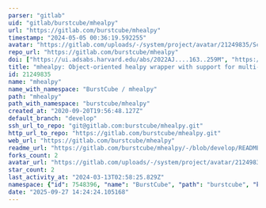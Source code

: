 ```yaml
---
parser: "gitlab"
uid: "gitlab/burstcube/mhealpy"
url: "https://gitlab.com/burstcube/mhealpy"
timestamp: "2024-05-05 00:36:19.592255"
avatar: "https://gitlab.com/uploads/-/system/project/avatar/21249835/Screen_Shot_2020-09-20_at_3.59.09_PM.png"
repo_url: "https://gitlab.com/burstcube/mhealpy"
doi: ["https://ui.adsabs.harvard.edu/abs/2022AJ....163..259M", "https://ui.adsabs.harvard.edu/abs/2024ascl.soft04023M/abstract"]
title: "mhealpy: Object-oriented healpy wrapper with support for multi-resolution maps"
id: 21249835
name: "mhealpy"
name_with_namespace: "BurstCube / mhealpy"
path: "mhealpy"
path_with_namespace: "burstcube/mhealpy"
created_at: "2020-09-20T19:56:48.127Z"
default_branch: "develop"
ssh_url_to_repo: "git@gitlab.com:burstcube/mhealpy.git"
http_url_to_repo: "https://gitlab.com/burstcube/mhealpy.git"
web_url: "https://gitlab.com/burstcube/mhealpy"
readme_url: "https://gitlab.com/burstcube/mhealpy/-/blob/develop/README.md"
forks_count: 2
avatar_url: "https://gitlab.com/uploads/-/system/project/avatar/21249835/Screen_Shot_2020-09-20_at_3.59.09_PM.png"
star_count: 2
last_activity_at: "2024-03-13T02:58:25.829Z"
namespace: {"id": 7548396, "name": "BurstCube", "path": "burstcube", "kind": "group", "full_path": "burstcube", "parent_id": null, "avatar_url": "/uploads/-/system/group/avatar/7548396/BurstCube_Logo_4C_small.png", "web_url": "https://gitlab.com/groups/burstcube"}
date: "2025-09-27 14:24:24.105168"
---
```

